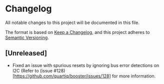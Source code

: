 # Changelog
All notable changes to this project will be documented in this file.

The format is based on [Keep a Changelog](https://keepachangelog.com/en/1.0.0/),
and this project adheres to [Semantic Versioning](https://semver.org/spec/v2.0.0.html).

## [Unreleased]

* Fixed an issue with spurious resets by ignoring bus error detections on I2C (Refer to (issue
  #128)[https://github.com/quartiq/booster/issues/128] for more information.
